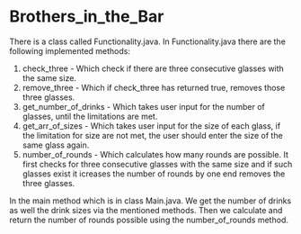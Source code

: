 # Brothers_in_the_Bar

There is a class called Functionality.java. In Functionality.java there are the following implemented methods:

1. check_three - Which check if there are three consecutive glasses with the same size.
2. remove_three - Which if check_three has returned true, removes those three glasses.
3. get_number_of_drinks - Which takes user input for the number of glasses, until the limitations are met.
4. get_arr_of_sizes - Which takes user input for the size of each glass, if the limitation for size are not met, 
the user should enter the size of the same glass again.
5. number_of_rounds - Which calculates how many rounds are possible. It first checks for three consecutive glasses 
with the same  size and if such glasses exist it icreases the number of rounds by one end removes the three glasses.

In the main method which is in class Main.java. We get the number of drinks as well the drink sizes via the mentioned 
methods. Then we calculate and return the number of rounds possible using the number_of_rounds method.
